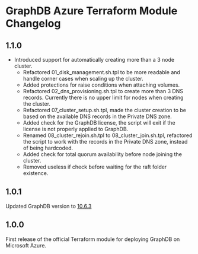 # GraphDB Azure Terraform Module Changelog

## 1.1.0

* Introduced support for automatically creating more than a 3 node cluster.
  * Refactored 01_disk_management.sh.tpl to be more readable and handle corner cases when scaling up the cluster.
  * Added protections for raise conditions when attaching volumes.
  * Refactored 02_dns_provisioning.sh.tpl to create more than 3 DNS records. Currently there is no upper limit for nodes when creating the cluster.
  * Refactored 07_cluster_setup.sh.tpl, made the cluster creation to be based on the available DNS records in the Private DNS zone.
  * Added check for the GraphDB license, the script will exit if the license is not properly applied to GraphDB.
  * Renamed 08_cluster_rejoin.sh.tpl to 08_cluster_join.sh.tpl, refactored the script to work with the records in the Private DNS zone, instead of being hardcoded.
  * Added check for total quorum availability before node joining the cluster.
  * Removed useless if check before waiting for the raft folder existence.

## 1.0.1

Updated GraphDB version to [10.6.3](https://graphdb.ontotext.com/documentation/10.6/release-notes.html#graphdb-10-6-3)

## 1.0.0

First release of the official Terraform module for deploying GraphDB on Microsoft Azure.
